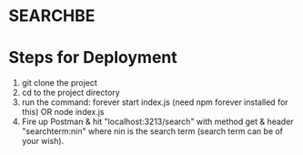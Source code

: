 # SEARCHBE

# Steps for Deployment
1. git clone the project
2. cd to the project directory
3. run the command: forever start index.js (need npm forever installed for this) OR node index.js
4. Fire up Postman & hit "localhost:3213/search" with method get & header "searchterm:nin" where nin is the search term (search term can be of your wish).

